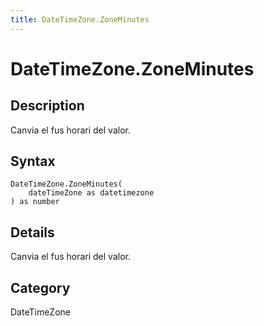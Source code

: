 ```yaml
---
title: DateTimeZone.ZoneMinutes
---
```


# DateTimeZone.ZoneMinutes


## Description

Canvia el fus horari del valor.


## Syntax

```powerquery
DateTimeZone.ZoneMinutes(
    dateTimeZone as datetimezone
) as number
```


## Details

Canvia el fus horari del valor.



## Category
DateTimeZone

